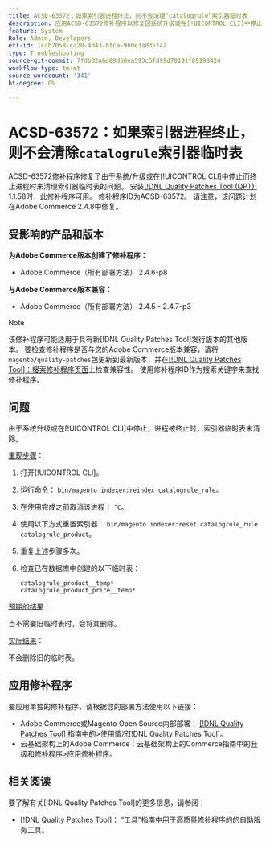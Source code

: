 ```yaml
---
title: ACSD-63572：如果索引器进程终止，则不会清理“catalogrule”索引器临时表
description: 应用ACSD-63572修补程序以修复因系统升级或在[!UICONTROL CLI]中停止进程而终止时，未清理索引器表的Adobe Commerce问题。
feature: System
Role: Admin, Developers
exl-id: 1cab7058-ca20-4d43-bfca-9b0e3ad35f42
type: Troubleshooting
source-git-commit: 7fdb02a6d89d50ea593c5fd99d78101f89198424
workflow-type: tm+mt
source-wordcount: '341'
ht-degree: 0%

---
```


# ACSD-63572：如果索引器进程终止，则不会清除`catalogrule`索引器临时表

ACSD-63572修补程序修复了由于系统/升级或在[!UICONTROL CLI]中停止而终止进程时未清理索引器临时表的问题。 安装[[!DNL Quality Patches Tool (QPT)]](/help/tools/quality-patches-tool/quality-patches-tool-to-self-serve-quality-patches.md) 1.1.58时，此修补程序可用。 修补程序ID为ACSD-63572。 请注意，该问题计划在Adobe Commerce 2.4.8中修复。

## 受影响的产品和版本

**为Adobe Commerce版本创建了修补程序：**

* Adobe Commerce（所有部署方法） 2.4.6-p8

**与Adobe Commerce版本兼容：**

* Adobe Commerce（所有部署方法） 2.4.5 - 2.4.7-p3

>[!NOTE]
>
>该修补程序可能适用于具有新[!DNL Quality Patches Tool]发行版本的其他版本。 要检查修补程序是否与您的Adobe Commerce版本兼容，请将`magento/quality-patches`包更新到最新版本，并在[[!DNL Quality Patches Tool]：搜索修补程序页面](https://experienceleague.adobe.com/tools/commerce-quality-patches/index.html?lang=zh-Hans)上检查兼容性。 使用修补程序ID作为搜索关键字来查找修补程序。

## 问题

由于系统升级或在[!UICONTROL CLI]中停止，进程被终止时，索引器临时表未清除。

<u>重现步骤</u>：

1. 打开[!UICONTROL CLI]。
1. 运行命令： `bin/magento indexer:reindex catalogrule_rule`。
1. 在使用完成之前取消该进程： `^C`。
1. 使用以下方式重置索引器： `bin/magento indexer:reset catalogrule_rule catalogrule_product`。
1. 重复上述步骤多次。
1. 检查已在数据库中创建的以下临时表：

   ```
   catalogrule_product__temp*
   catalogrule_product_price__temp*
   ```

<u>预期的结果</u>：

当不需要旧临时表时，会将其删除。

<u>实际结果</u>：

不会删除旧的临时表。

## 应用修补程序

要应用单独的修补程序，请根据您的部署方法使用以下链接：

* Adobe Commerce或Magento Open Source内部部署： [[!DNL Quality Patches Tool] 指南中的](/help/tools/quality-patches-tool/usage.md)>使用情况[!DNL Quality Patches Tool]。
* 云基础架构上的Adobe Commerce：云基础架构上的Commerce指南中的[升级和修补程序>应用修补程序](https://experienceleague.adobe.com/docs/commerce-cloud-service/user-guide/develop/upgrade/apply-patches.html?lang=zh-Hans)。

## 相关阅读

要了解有关[!DNL Quality Patches Tool]的更多信息，请参阅：

* [[!DNL Quality Patches Tool]： “工具”指南中用于高质量修补程序的](/help/tools/quality-patches-tool/quality-patches-tool-to-self-serve-quality-patches.md)的自助服务工具。
